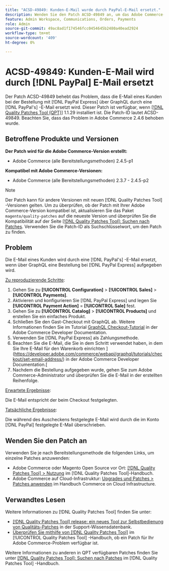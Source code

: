 ```yaml
---
title: "ACSD-49849: Kunden-E-Mail wurde durch PayPal-E-Mail ersetzt."
description: Wenden Sie den Patch ACSD-49849 an, um das Adobe Commerce-Problem zu beheben, bei dem die E-Mail des Kunden bei der Bestellung mit PayPal Express über GraphQL durch PayPal-E-Mails ersetzt wurde.
feature: Admin Workspace, Communications, Orders, Payments
role: Admin
source-git-commit: 49ac8ad1f174546fcc0454645b2480a40ead2924
workflow-type: tm+mt
source-wordcount: '409'
ht-degree: 0%

---
```


# ACSD-49849: Kunden-E-Mail wird durch [!DNL PayPal] E-Mail ersetzt

Der Patch ACSD-49849 behebt das Problem, dass die E-Mail eines Kunden bei der Bestellung mit [!DNL PayPal Express] über GraphQL durch eine [!DNL PayPal's] -E-Mail ersetzt wird. Dieser Patch ist verfügbar, wenn [[!DNL Quality Patches Tool (QPT)]](https://experienceleague.adobe.com/en/docs/commerce-knowledge-base/kb/announcements/commerce-announcements/magento-quality-patches-released-new-tool-to-self-serve-quality-patches) 1.1.29 installiert ist. Die Patch-ID lautet ACSD-49849. Beachten Sie, dass das Problem in Adobe Commerce 2.4.6 behoben wurde.

## Betroffene Produkte und Versionen

**Der Patch wird für die Adobe Commerce-Version erstellt:**

* Adobe Commerce (alle Bereitstellungsmethoden) 2.4.5-p1

**Kompatibel mit Adobe Commerce-Versionen:**

* Adobe Commerce (alle Bereitstellungsmethoden) 2.3.7 - 2.4.5-p2

>[!NOTE]
>
>Der Patch kann für andere Versionen mit neuen [!DNL Quality Patches Tool] -Versionen gelten. Um zu überprüfen, ob der Patch mit Ihrer Adobe Commerce-Version kompatibel ist, aktualisieren Sie das Paket `magento/quality-patches` auf die neueste Version und überprüfen Sie die Kompatibilität auf der Seite [[!DNL Quality Patches Tool]: Suchen nach Patches](https://experienceleague.adobe.com/tools/commerce-quality-patches/index.html). Verwenden Sie die Patch-ID als Suchschlüsselwort, um den Patch zu finden.

## Problem

Die E-Mail eines Kunden wird durch eine [!DNL PayPal's] -E-Mail ersetzt, wenn über GraphQL eine Bestellung bei [!DNL PayPal Express] aufgegeben wird.

<u>Zu reproduzierende Schritte</u>:

1. Gehen Sie zu **[!UICONTROL Configuration]** > **[!UICONTROL Sales]** > **[!UICONTROL Payments]**.
1. Aktivieren und konfigurieren Sie [!DNL PayPal Express] und legen Sie **[!UICONTROL Payment Action]** = **[!UICONTROL Sale]** fest.
1. Gehen Sie zu **[!UICONTROL Catalog]** > **[!UICONTROL Products]** und erstellen Sie ein einfaches Produkt.
1. Schließen Sie den Gast-Checkout mit GraphQL ab. Weitere Informationen finden Sie im Tutorial [GraphQL Checkout-Tutorial](https://developer.adobe.com/commerce/webapi/graphql/tutorials/checkout/) in der Adobe Commerce Developer Documentation.
1. Verwenden Sie [!DNL PayPal Express] als Zahlungsmethode.
1. Beachten Sie die E-Mail, die Sie in dem Schritt verwendet haben, in dem Sie Ihre E-Mail für den Warenkorb einrichten ](https://developer.adobe.com/commerce/webapi/graphql/tutorials/checkout/set-email-address/) in der Adobe Commerce Developer Documentation.[
1. Nachdem die Bestellung aufgegeben wurde, gehen Sie zum Adobe Commerce-Administrator und überprüfen Sie die E-Mail in der erstellten Reihenfolge.

<u>Erwartete Ergebnisse</u>:

Die E-Mail entspricht der beim Checkout festgelegten.

<u>Tatsächliche Ergebnisse</u>:

Die während des Auscheckens festgelegte E-Mail wird durch die im Konto [!DNL PayPal] festgelegte E-Mail überschrieben.

## Wenden Sie den Patch an

Verwenden Sie je nach Bereitstellungsmethode die folgenden Links, um einzelne Patches anzuwenden:

* Adobe Commerce oder Magento Open Source vor Ort: [[!DNL Quality Patches Tool] > Nutzung](https://experienceleague.adobe.com/docs/commerce-operations/tools/quality-patches-tool/usage.html) im [!DNL Quality Patches Tool]-Handbuch.
* Adobe Commerce auf Cloud-Infrastruktur: [Upgrades und Patches > Patches anwenden](https://experienceleague.adobe.com/docs/commerce-cloud-service/user-guide/develop/upgrade/apply-patches.html) im Handbuch Commerce on Cloud Infrastructure.

## Verwandtes Lesen

Weitere Informationen zu [!DNL Quality Patches Tool] finden Sie unter:

* [[!DNL Quality Patches Tool] release: ein neues Tool zur Selbstbedienung von Qualitäts-Patches](https://experienceleague.adobe.com/en/docs/commerce-knowledge-base/kb/announcements/commerce-announcements/magento-quality-patches-released-new-tool-to-self-serve-quality-patches) in der Support-Wissensdatenbank.
* [Überprüfen Sie mithilfe von  [!DNL Quality Patches Tool]](/help/tools/quality-patches-tool/patches-available-in-qpt/check-patch-for-magento-issue-with-magento-quality-patches.md) im [!UICONTROL Quality Patches Tool] -Handbuch, ob ein Patch für Ihr Adobe Commerce-Problem verfügbar ist.


Weitere Informationen zu anderen in QPT verfügbaren Patches finden Sie unter [[!DNL Quality Patches Tool]: Suchen nach Patches](https://experienceleague.adobe.com/tools/commerce-quality-patches/index.html) im [!DNL Quality Patches Tool] -Handbuch.
